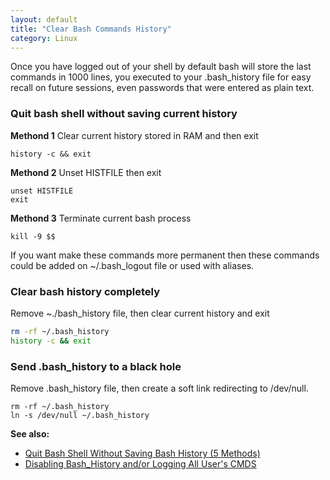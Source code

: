 ```yaml
---
layout: default
title: "Clear Bash Commands History"
category: Linux
---
```


Once you have logged out of your shell by default bash will store the last commands in 1000 lines, you executed to your .bash_history file for easy recall on future sessions, even passwords that were entered as plain text.

### Quit bash shell without saving current history

**Methond 1** Clear current history stored in RAM and then exit

```shell
history -c && exit
```

**Methond 2** Unset HISTFILE then exit

```shell
unset HISTFILE
exit
```

**Methond 3** Terminate current bash process

```shell
kill -9 $$
```

If you want make these commands more permanent then these commands could be added on ~/.bash_logout file or used with aliases.

### Clear bash history completely

Remove ~./bash_history file, then clear current history and exit

```sh
rm -rf ~/.bash_history
history -c && exit
```

### Send .bash_history to a black hole

Remove .bash_history file, then create a soft link redirecting to /dev/null.

```shell
rm -rf ~/.bash_history
ln -s /dev/null ~/.bash_history
```

**See also:**
- [Quit Bash Shell Without Saving Bash History (5 Methods)](https://www.if-not-true-then-false.com/2010/quit-bash-shell-without-saving-bash-history/)
- [Disabling Bash_History and/or Logging All User's CMDS](http://mewbies.com/how_to_disable_bash_history_or_limit_tutorial.html)
